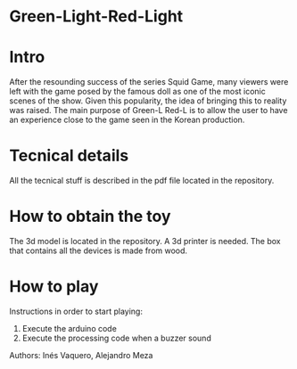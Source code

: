 # Green-Light-Red-Light

# Intro
After the resounding success of the series Squid Game, many viewers were left with the game posed by the famous doll as one of the most iconic scenes of the show. 
Given this popularity, the idea of bringing this to reality was raised. The main purpose of Green-L Red-L is to allow the user to have an experience close to the 
game seen in the Korean production.

# Tecnical details
All the tecnical stuff is described in the pdf file located in the repository.

# How to obtain the toy
The 3d model is located in the repository. A 3d printer is needed. The box that contains all the devices is made from wood. 

# How to play
Instructions in order to start playing:
1) Execute the arduino code 
2) Execute the processing code when a buzzer sound

Authors: Inés Vaquero, Alejandro Meza 

